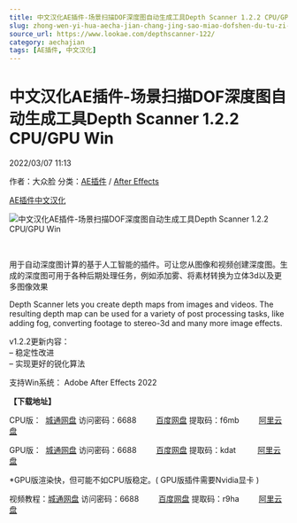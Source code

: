 ```yaml
---
title: 中文汉化AE插件-场景扫描DOF深度图自动生成工具Depth Scanner 1.2.2 CPU/GPU Win
slug: zhong-wen-yi-hua-aecha-jian-chang-jing-sao-miao-dofshen-du-tu-zi-dong-sheng-cheng-gong-ju-depth-scanner-1-2-2-cpu-gpu-win
source_url: https://www.lookae.com/depthscanner-122/
category: aechajian
tags: [AE插件, 中文汉化]
---
```

# 中文汉化AE插件-场景扫描DOF深度图自动生成工具Depth Scanner 1.2.2 CPU/GPU Win

2022/03/07 11:13

作者：大众脸
分类：[AE插件](https://www.lookae.com/after-effects/aechajian/) / [After Effects](https://www.lookae.com/after-effects/)

[AE插件](https://www.lookae.com/tag/ae%e6%8f%92%e4%bb%b6/)[中文汉化](https://www.lookae.com/tag/%e4%b8%ad%e6%96%87%e6%b1%89%e5%8c%96/)

![中文汉化AE插件-场景扫描DOF深度图自动生成工具Depth Scanner 1.2.2 CPU/GPU Win](https://www.lookae.com/wp-content/uploads/2022/02/Depth-Scanner.jpg "中文汉化AE插件-场景扫描DOF深度图自动生成工具Depth Scanner 1.2.2 CPU/GPU Win-LookAE.com")

[﻿﻿﻿](https://cloud.video.taobao.com//play/u/705956171/p/1/e/6/t/1/347812020335.mp4)

用于自动深度图计算的基于人工智能的插件。可让您从图像和视频创建深度图。生成的深度图可用于各种后期处理任务，例如添加雾、将素材转换为立体3d以及更多图像效果

Depth Scanner lets you create depth maps from images and videos. The resulting depth map can be used for a variety of post processing tasks, like adding fog, converting footage to stereo-3d and many more image effects.

v1.2.2更新内容：  
– 稳定性改进  
– 实现更好的锐化算法

支持Win系统： Adobe After Effects 2022

**【下载地址】**

CPU版：  [城通网盘](https://url70.ctfile.com/f/2827370-552726765-44212b) 访问密码：6688         [百度网盘](https://pan.baidu.com/s/1cZaR9JKZBqvg-NtAvC73sQ?pwd=f6mb) 提取码：f6mb         [阿里云盘](https://www.aliyundrive.com/s/ZYG1J5H2646)

GPU版：  [城通网盘](https://url70.ctfile.com/f/2827370-552653056-fe0c26) 访问密码：6688         [百度网盘](https://pan.baidu.com/s/105FDbHh1XbP9e8UyurtQIA?pwd=kdat) 提取码：kdat          [阿里云盘](https://www.aliyundrive.com/s/hMAFeMpZEus)

\*GPU版渲染快，但可能不如CPU版稳定。( GPU版插件需要Nvidia显卡 )

视频教程：[城通网盘](https://url70.ctfile.com/f/2827370-545973468-65b5c4) 访问密码：6688         [百度网盘](https://pan.baidu.com/s/1bitEhT2gfaDWbcyUIr6y-A?pwd=r9ha) 提取码：r9ha         [阿里云盘](https://www.aliyundrive.com/s/7nX4Re3ipht)
